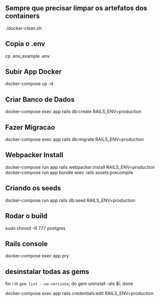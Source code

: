 ## Sempre que precisar limpar os artefatos dos containers
./docker-clean.sh

## Copia o .env
cp .env_example .env

## Subir App Docker
docker-compose up -d

## Criar Banco de Dados
docker-compose exec app rails db:create RAILS_ENV=production

## Fazer Migracao
docker-compose exec app rails db:migrate RAILS_ENV=production

## Webpacker Install
docker-compose run app rails webpacker:install RAILS_ENV=production
docker-compose run app bundle exec rails assets:precompile

## Criando os seeds
docker-compose run app rails db:seed RAILS_ENV=production

## Rodar o build
sudo chmod -R 777 postgres

## Rails console
docker-compose exec app pry 

## desinstalar todas as gems
for i in `gem list --no-versions`; do gem uninstall -aIx $i; done


docker-compose exec app rails credentials:edit RAILS_ENV=production